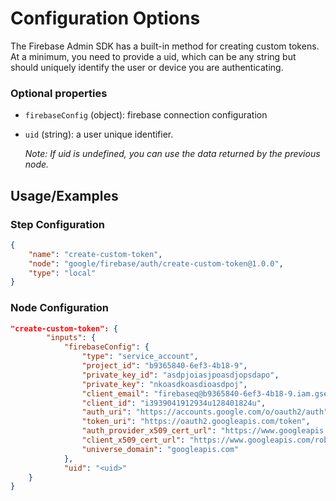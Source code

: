 # Configuration Options

The Firebase Admin SDK has a built-in method for creating custom tokens. At a minimum, you need to provide a uid, which can be any string but should uniquely identify the user or device you are authenticating.

### Optional properties

-   `firebaseConfig` (object): firebase connection configuration
-   `uid` (string): a user unique identifier.

    <em>Note: If uid is undefined, you can use the data returned by the previous node.</em>

## Usage/Examples

### Step Configuration

```json
{
    "name": "create-custom-token",
    "node": "google/firebase/auth/create-custom-token@1.0.0",
    "type": "local"
}
```

### Node Configuration

```json
"create-custom-token": {
        "inputs": {
            "firebaseConfig": {
                "type": "service_account",
                "project_id": "b9365840-6ef3-4b18-9",
                "private_key_id": "asdpjoiasjpoasdjopsdapo",
                "private_key": "nkoasdkoasdioasdpoj",
                "client_email": "firebaseq@b9365840-6ef3-4b18-9.iam.gserviceaccount.com",
                "client_id": "i3939041912934u128401824u",
                "auth_uri": "https://accounts.google.com/o/oauth2/auth",
                "token_uri": "https://oauth2.googleapis.com/token",
                "auth_provider_x509_cert_url": "https://www.googleapis.com/oauth2/v1/certs",
                "client_x509_cert_url": "https://www.googleapis.com/robot/v1/metadata/x509/firebaseq%4b9365840-6ef3-4b18-9.iam.gserviceaccount.com",
                "universe_domain": "googleapis.com"
            },
            "uid": "<uid>"
    }
}
```
